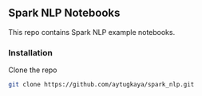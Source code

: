 
## Spark NLP Notebooks

This repo contains Spark NLP example notebooks.


### Installation

Clone the repo
```sh
git clone https://github.com/aytugkaya/spark_nlp.git
```


